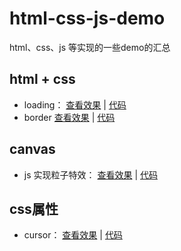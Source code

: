 # html-css-js-demo
html、css、js 等实现的一些demo的汇总

## html + css
* loading： [查看效果](https://maoxuena.github.io/html-css-js-demo/loading/index.html) | [代码](https://github.com/maoxuena/html-css-js-demo/tree/master/loading)
* border [查看效果](https://maoxuena.github.io/html-css-js-demo/border/index.html) | [代码](https://github.com/maoxuena/html-css-js-demo/tree/master/border)

## canvas
* js 实现粒子特效： [查看效果](https://maoxuena.github.io/html-css-js-demo/canvas/js实现粒子特效.html) | [代码](https://github.com/maoxuena/html-css-js-demo/tree/master/canvas)

## css属性
* cursor： [查看效果](https://maoxuena.github.io/html-css-js-demo/cursor/index.html) | [代码](https://github.com/maoxuena/html-css-js-demo/tree/master/cursor)
